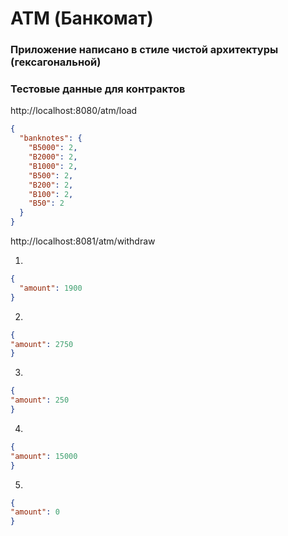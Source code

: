 # ATM (Банкомат)

### Приложение написано в стиле чистой архитектуры (гексагональной)

### Тестовые данные для контрактов

http://localhost:8080/atm/load
```json
{
  "banknotes": {
    "B5000": 2,
    "B2000": 2,
    "B1000": 2,
    "B500": 2,
    "B200": 2,
    "B100": 2,
    "B50": 2
  }
}
```
http://localhost:8081/atm/withdraw

1.
```json
{
  "amount": 1900
}
```

2.
```json
{
"amount": 2750
}
```

3.
```json
{
"amount": 250
}
```

4.
```json
{
"amount": 15000
}
```

5.
```json
{
"amount": 0
}
```